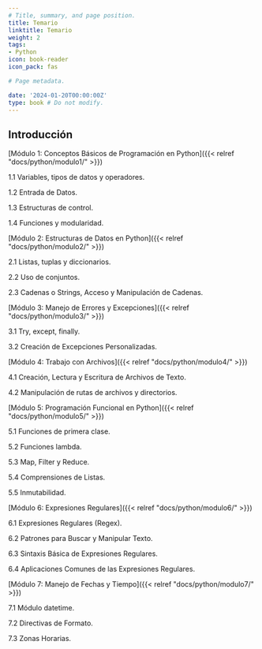 ```yaml
---
# Title, summary, and page position.
title: Temario
linktitle: Temario
weight: 2
tags:
- Python
icon: book-reader
icon_pack: fas

# Page metadata.

date: '2024-01-20T00:00:00Z'
type: book # Do not modify.
---
```



## Introducción

<!-- ## Módulo 1: Conceptos Básicos de Programación en Python -->

[Módulo 1: Conceptos Básicos de Programación en Python]({{< relref "docs/python/modulo1/" >}})

1.1 Variables, tipos de datos y operadores.

1.2 Entrada de Datos.

1.3 Estructuras de control.

1.4 Funciones y modularidad.

<!-- ## Módulo 2: Estructuras de Datos en Python -->

[Módulo 2: Estructuras de Datos en Python]({{< relref "docs/python/modulo2/" >}})

2.1 Listas, tuplas y diccionarios.

2.2 Uso de conjuntos.

2.3 Cadenas o Strings, Acceso y Manipulación de Cadenas.

<!-- ## Módulo 3: Manejo de Errores y Excepciones -->

[Módulo 3: Manejo de Errores y Excepciones]({{< relref "docs/python/modulo3/" >}})

3.1 Try, except, finally.

3.2 Creación de Excepciones Personalizadas.

<!-- ## Módulo 4: Trabajo con Archivos -->

[Módulo 4: Trabajo con Archivos]({{< relref "docs/python/modulo4/" >}})

4.1 Creación, Lectura y Escritura de Archivos de Texto.

4.2 Manipulación de rutas de archivos y directorios.

<!-- ## Módulo 5: Programación Funcional en Python -->

[Módulo 5: Programación Funcional en Python]({{< relref "docs/python/modulo5/" >}})

5.1 Funciones de primera clase.

5.2 Funciones lambda.

5.3 Map, Filter y Reduce.

5.4 Comprensiones de Listas.

5.5 Inmutabilidad.

<!-- ## Módulo 6: Expresiones Regulares -->

[Módulo 6: Expresiones Regulares]({{< relref "docs/python/modulo6/" >}})

6.1 Expresiones Regulares (Regex).

6.2 Patrones para Buscar y Manipular Texto.

6.3 Sintaxis Básica de Expresiones Regulares.

6.4 Aplicaciones Comunes de las Expresiones Regulares.

<!-- ## Módulo 7: Manejo de Fechas y Tiempo -->

[Módulo 7: Manejo de Fechas y Tiempo]({{< relref "docs/python/modulo7/" >}})

7.1 Módulo datetime.

7.2 Directivas de Formato.

7.3 Zonas Horarias.
